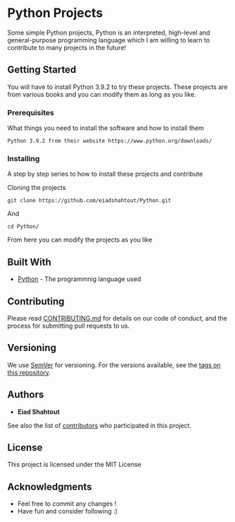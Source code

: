 # Python Projects

Some simple Python projects, Python is an interpreted, high-level and general-purpose programming language which I am willing to learn to contribute to many projects in the future!

## Getting Started

You will have to install Python 3.9.2 to try these projects. These projects are from various books and you can modify them as long as you like.

### Prerequisites

What things you need to install the software and how to install them

```
Python 3.9.2 from their website https://www.python.org/downloads/
```

### Installing

A step by step series to how to install these projects and contribute

Cloning the projects

```
git clone https://github.com/eiadshahtout/Python.git
```

And

```
cd Python/
```

From here you can modify the projects as you like

## Built With

* [Python](https://www.python.org/downloads/) - The programmnig language used

## Contributing

Please read [CONTRIBUTING.md](https://github.com/eiadshahtout/Python/blob/main/Good-CONTRIBUTING.md-template.md) for details on our code of conduct, and the process for submitting pull requests to us.

## Versioning

We use [SemVer](http://semver.org/) for versioning. For the versions available, see the [tags on this repository](https://github.com/your/project/tags). 

## Authors

* **Eiad Shahtout** 

See also the list of [contributors](https://github.com/eiadshahtout/Python/contributors) who participated in this project.

## License

This project is licensed under the MIT License

## Acknowledgments

* Feel free to commit any changes !
* Have fun and consider following :)
